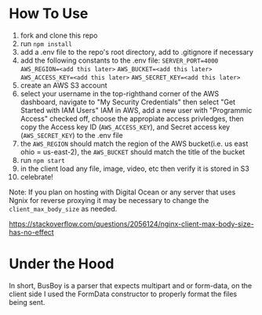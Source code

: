 # How To Use

1.  fork and clone this repo
2.  run `npm install`
3.  add a .env file to the repo's root directory, add to .gitignore if necessary
4.  add the following constants to the .env file:
    `SERVER_PORT=4000`
    `AWS_REGION=<add this later>`
    `AWS_BUCKET=<add this later>`
    `AWS_ACCESS_KEY=<add this later>`
    `AWS_SECRET_KEY=<add this later>`
5.  create an AWS S3 account
6.  select your username in the top-righthand corner of the AWS dashboard, navigate to "My Security Credentials" then select "Get Started with IAM Users" IAM in AWS, add a new user with "Programmic Access" checked off, choose the appropiate access privledges, then copy the Access key ID (`AWS_ACCESS_KEY`), and Secret access key (`AWS_SECRET_KEY`) to the .env file
7.  the `AWS_REGION` should match the region of the AWS bucket(i.e. us east ohio = us-east-2), the `AWS_BUCKET` should match the title of the bucket
8.  run `npm start`
9.  in the client load any file, image, video, etc then verify it is stored in S3
10. celebrate!

Note: If you plan on hosting with Digital Ocean or any server that uses Ngnix for reverse proxying it may be necessary to change the `client_max_body_size` as needed.

https://stackoverflow.com/questions/2056124/nginx-client-max-body-size-has-no-effect

# Under the Hood

In short, BusBoy is a parser that expects multipart and or form-data, on the client side I used the FormData constructor to properly format the files being sent.
